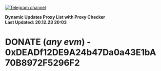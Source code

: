 [![Telegram channel](https://img.shields.io/endpoint?url=https://runkit.io/damiankrawczyk/telegram-badge/branches/master?url=https://t.me/n4z4v0d)](https://t.me/n4z4v0d) 

**Dynamic Updates Proxy List with Proxy Checker**  
**Last Updated: 20.12.23 20:03**

# DONATE (_any evm_) - 0xDEADf12DE9A24b47Da0a43E1bA70B8972F5296F2
